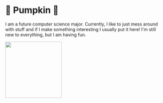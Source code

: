 
<h1> 🍂 Pumpkin 🍂 </h1>
<p>I am a future computer science major. Currently, I like to just mess around with stuff and if I make something interesting I usually put it here! I'm still new to everything, but I am having fun. </p>

<img align="center" src="https://github.com/Puumpkin/Puumpkin/blob/main/assets/bbb0a1afc77445da4484599a73de8c3e.gif" style="height: 180px;" />
